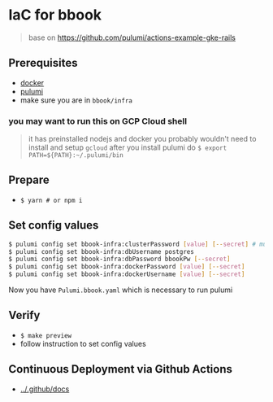 # IaC for bbook
> base on https://github.com/pulumi/actions-example-gke-rails

## Prerequisites
- [docker](https://docs.docker.com/install/)
- [pulumi](https://www.pulumi.com/docs/reference/install/)
- make sure you are in `bbook/infra`

### you may want to run this on GCP Cloud shell
> it has preinstalled nodejs and docker
> you probably wouldn't need to install and setup `gcloud`
> after you install pulumi do `$ export PATH=${PATH}:~/.pulumi/bin`

## Prepare
- `$ yarn # or npm i`

## Set config values
```bash
$ pulumi config set bbook-infra:clusterPassword [value] [--secret] # must be longer than 16 chars
$ pulumi config set bbook-infra:dbUsername postgres
$ pulumi config set bbook-infra:dbPassword bbookPw [--secret]
$ pulumi config set bbook-infra:dockerPassword [value] [--secret]
$ pulumi config set bbook-infra:dockerUsername [value] [--secret]
```
Now you have `Pulumi.bbook.yaml` which is necessary to run pulumi

## Verify
- `$ make preview`
- follow instruction to set config values

## Continuous Deployment via Github Actions
- [../.github/docs](../.github/docs)
